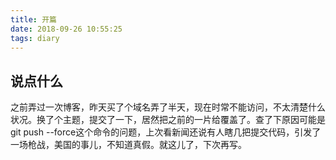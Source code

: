 ```yaml
---
title: 开篇
date: 2018-09-26 10:55:25
tags: diary
---
```

## 说点什么

  之前弄过一次博客，昨天买了个域名弄了半天，现在时常不能访问，不太清楚什么状况。换了个主题，提交了一下，居然把之前的一片给覆盖了。查了下原因可能是git push --force这个命令的问题，上次看新闻还说有人瞎几把提交代码，引发了一场枪战，美国的事儿，不知道真假。就这儿了，下次再写。
